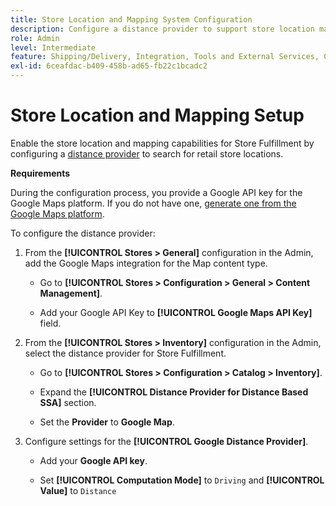 ```yaml
---
title: Store Location and Mapping System Configuration
description: Configure a distance provider to support store location mapping in the storefront UI. The Store Fulfillment solutions requires a distance provider to enable retail store search and other mapping and scheduling capabilities for the end-to-end fulfillment workflow.
role: Admin
level: Intermediate
feature: Shipping/Delivery, Integration, Tools and External Services, Configuration
exl-id: 6ceafdac-b409-458b-ad65-fb22c1bcadc2
---
```

# Store Location and Mapping Setup

Enable the store location and mapping capabilities for Store Fulfillment by configuring a [distance provider](https://experienceleague.adobe.com/en/docs/commerce-admin/inventory/configuration/distance-priority-algorithm) to search for retail store locations.

**Requirements**

During the configuration process, you provide a Google API key for the Google Maps platform. If you do not have one, [generate one from the Google Maps platform](https://experienceleague.adobe.com/en/docs/commerce-admin/inventory/configuration/distance-priority-algorithm#configure-google-maps).

To configure the distance provider:

1. From the **[!UICONTROL Stores > General]** configuration in the Admin, add the Google Maps integration for the Map content type.

   - Go to **[!UICONTROL Stores > Configuration  > General > Content Management]**.

   - Add your Google API Key to **[!UICONTROL Google Maps API Key]** field.

1. From the **[!UICONTROL Stores > Inventory]** configuration in the Admin, select the distance provider for Store Fulfillment.

   - Go to **[!UICONTROL Stores > Configuration > Catalog > Inventory]**.

   - Expand the **[!UICONTROL Distance Provider for Distance Based SSA]** section.

   - Set the **Provider** to **Google Map**.

1. Configure settings for the **[!UICONTROL Google Distance Provider]**.

   - Add your **Google API key**.

   - Set **[!UICONTROL Computation Mode]** to `Driving` and **[!UICONTROL Value]** to `Distance`
